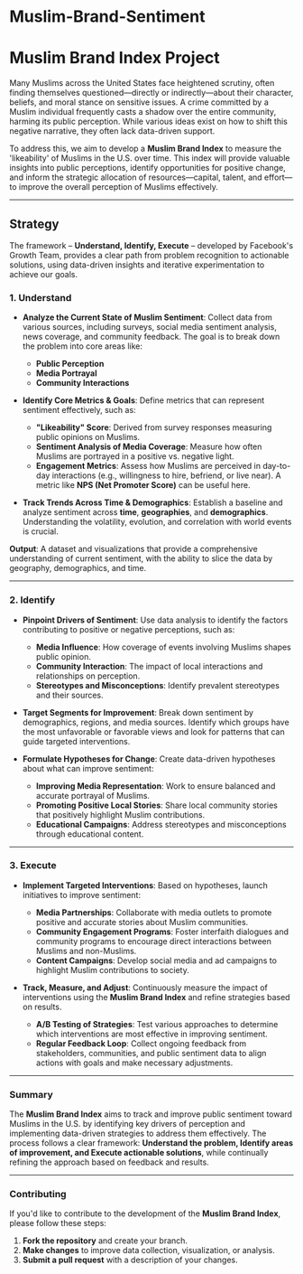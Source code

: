 # Muslim-Brand-Sentiment

# Muslim Brand Index Project

Many Muslims across the United States face heightened scrutiny, often finding themselves questioned—directly or indirectly—about their character, beliefs, and moral stance on sensitive issues. A crime committed by a Muslim individual frequently casts a shadow over the entire community, harming its public perception. While various ideas exist on how to shift this negative narrative, they often lack data-driven support. 

To address this, we aim to develop a **Muslim Brand Index** to measure the 'likeability' of Muslims in the U.S. over time. This index will provide valuable insights into public perceptions, identify opportunities for positive change, and inform the strategic allocation of resources—capital, talent, and effort—to improve the overall perception of Muslims effectively.

---

## Strategy

The framework – **Understand, Identify, Execute** – developed by Facebook's Growth Team, provides a clear path from problem recognition to actionable solutions, using data-driven insights and iterative experimentation to achieve our goals.

### 1. Understand

- **Analyze the Current State of Muslim Sentiment**: Collect data from various sources, including surveys, social media sentiment analysis, news coverage, and community feedback. The goal is to break down the problem into core areas like:
  - **Public Perception**
  - **Media Portrayal**
  - **Community Interactions**

- **Identify Core Metrics & Goals**: Define metrics that can represent sentiment effectively, such as:
  - **"Likeability" Score**: Derived from survey responses measuring public opinions on Muslims.
  - **Sentiment Analysis of Media Coverage**: Measure how often Muslims are portrayed in a positive vs. negative light.
  - **Engagement Metrics**: Assess how Muslims are perceived in day-to-day interactions (e.g., willingness to hire, befriend, or live near). A metric like **NPS (Net Promoter Score)** can be useful here.

- **Track Trends Across Time & Demographics**: Establish a baseline and analyze sentiment across **time**, **geographies**, and **demographics**. Understanding the volatility, evolution, and correlation with world events is crucial.

**Output**: A dataset and visualizations that provide a comprehensive understanding of current sentiment, with the ability to slice the data by geography, demographics, and time.

---

### 2. Identify

- **Pinpoint Drivers of Sentiment**: Use data analysis to identify the factors contributing to positive or negative perceptions, such as:
  - **Media Influence**: How coverage of events involving Muslims shapes public opinion.
  - **Community Interaction**: The impact of local interactions and relationships on perception.
  - **Stereotypes and Misconceptions**: Identify prevalent stereotypes and their sources.

- **Target Segments for Improvement**: Break down sentiment by demographics, regions, and media sources. Identify which groups have the most unfavorable or favorable views and look for patterns that can guide targeted interventions.

- **Formulate Hypotheses for Change**: Create data-driven hypotheses about what can improve sentiment:
  - **Improving Media Representation**: Work to ensure balanced and accurate portrayal of Muslims.
  - **Promoting Positive Local Stories**: Share local community stories that positively highlight Muslim contributions.
  - **Educational Campaigns**: Address stereotypes and misconceptions through educational content.

---

### 3. Execute

- **Implement Targeted Interventions**: Based on hypotheses, launch initiatives to improve sentiment:
  - **Media Partnerships**: Collaborate with media outlets to promote positive and accurate stories about Muslim communities.
  - **Community Engagement Programs**: Foster interfaith dialogues and community programs to encourage direct interactions between Muslims and non-Muslims.
  - **Content Campaigns**: Develop social media and ad campaigns to highlight Muslim contributions to society.

- **Track, Measure, and Adjust**: Continuously measure the impact of interventions using the **Muslim Brand Index** and refine strategies based on results.
  - **A/B Testing of Strategies**: Test various approaches to determine which interventions are most effective in improving sentiment.
  - **Regular Feedback Loop**: Collect ongoing feedback from stakeholders, communities, and public sentiment data to align actions with goals and make necessary adjustments.

---

### Summary

The **Muslim Brand Index** aims to track and improve public sentiment toward Muslims in the U.S. by identifying key drivers of perception and implementing data-driven strategies to address them effectively. The process follows a clear framework: **Understand the problem, Identify areas of improvement, and Execute actionable solutions**, while continually refining the approach based on feedback and results.

---

### Contributing

If you'd like to contribute to the development of the **Muslim Brand Index**, please follow these steps:
1. **Fork the repository** and create your branch.
2. **Make changes** to improve data collection, visualization, or analysis.
3. **Submit a pull request** with a description of your changes.

